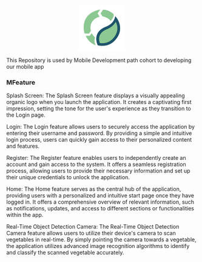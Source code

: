 
<p align="center">
  <img src="organic_logo.png" alt="Organic" height="120" />
</p>
This Repository is used by Mobile Development path cohort to developing our mobile app
 
<h3>MFeature</h3>
Splash Screen: The Splash Screen feature displays a visually appealing organic logo when you launch the application. It creates a captivating first impression, setting the tone for the user's experience as they transition to the Login page.

Login: The Login feature allows users to securely access the application by entering their username and password. By providing a simple and intuitive login process, users can quickly gain access to their personalized content and features.

Register: The Register feature enables users to independently create an account and gain access to the system. It offers a seamless registration process, allowing users to provide their necessary information and set up their unique credentials to unlock the application.

Home: The Home feature serves as the central hub of the application, providing users with a personalized and intuitive start page once they have logged in. It offers a comprehensive overview of relevant information, such as notifications, updates, and access to different sections or functionalities within the app.

Real-Time Object Detection Camera: The Real-Time Object Detection Camera feature allows users to utilize their device's camera to scan vegetables in real-time. By simply pointing the camera towards a vegetable, the application utilizes advanced image recognition algorithms to identify and classify the scanned vegetable accurately.

